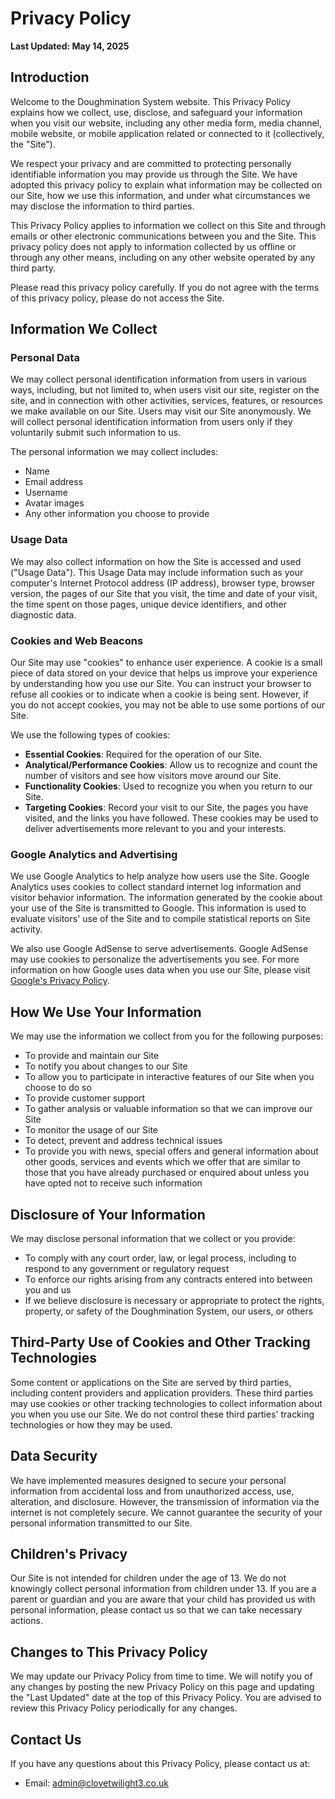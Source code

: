 # Privacy Policy

**Last Updated: May 14, 2025**

## Introduction

Welcome to the Doughmination System website. This Privacy Policy explains how we collect, use, disclose, and safeguard your information when you visit our website, including any other media form, media channel, mobile website, or mobile application related or connected to it (collectively, the "Site").

We respect your privacy and are committed to protecting personally identifiable information you may provide us through the Site. We have adopted this privacy policy to explain what information may be collected on our Site, how we use this information, and under what circumstances we may disclose the information to third parties.

This Privacy Policy applies to information we collect on this Site and through emails or other electronic communications between you and the Site. This privacy policy does not apply to information collected by us offline or through any other means, including on any other website operated by any third party.

Please read this privacy policy carefully. If you do not agree with the terms of this privacy policy, please do not access the Site.

## Information We Collect

### Personal Data

We may collect personal identification information from users in various ways, including, but not limited to, when users visit our site, register on the site, and in connection with other activities, services, features, or resources we make available on our Site. Users may visit our Site anonymously. We will collect personal identification information from users only if they voluntarily submit such information to us.

The personal information we may collect includes:
- Name
- Email address
- Username
- Avatar images
- Any other information you choose to provide

### Usage Data

We may also collect information on how the Site is accessed and used ("Usage Data"). This Usage Data may include information such as your computer's Internet Protocol address (IP address), browser type, browser version, the pages of our Site that you visit, the time and date of your visit, the time spent on those pages, unique device identifiers, and other diagnostic data.

### Cookies and Web Beacons

Our Site may use "cookies" to enhance user experience. A cookie is a small piece of data stored on your device that helps us improve your experience by understanding how you use our Site. You can instruct your browser to refuse all cookies or to indicate when a cookie is being sent. However, if you do not accept cookies, you may not be able to use some portions of our Site.

We use the following types of cookies:
- **Essential Cookies**: Required for the operation of our Site.
- **Analytical/Performance Cookies**: Allow us to recognize and count the number of visitors and see how visitors move around our Site.
- **Functionality Cookies**: Used to recognize you when you return to our Site.
- **Targeting Cookies**: Record your visit to our Site, the pages you have visited, and the links you have followed. These cookies may be used to deliver advertisements more relevant to you and your interests.

### Google Analytics and Advertising

We use Google Analytics to help analyze how users use the Site. Google Analytics uses cookies to collect standard internet log information and visitor behavior information. The information generated by the cookie about your use of the Site is transmitted to Google. This information is used to evaluate visitors' use of the Site and to compile statistical reports on Site activity.

We also use Google AdSense to serve advertisements. Google AdSense may use cookies to personalize the advertisements you see. For more information on how Google uses data when you use our Site, please visit [Google's Privacy Policy](https://policies.google.com/privacy).

## How We Use Your Information

We may use the information we collect from you for the following purposes:
- To provide and maintain our Site
- To notify you about changes to our Site
- To allow you to participate in interactive features of our Site when you choose to do so
- To provide customer support
- To gather analysis or valuable information so that we can improve our Site
- To monitor the usage of our Site
- To detect, prevent and address technical issues
- To provide you with news, special offers and general information about other goods, services and events which we offer that are similar to those that you have already purchased or enquired about unless you have opted not to receive such information

## Disclosure of Your Information

We may disclose personal information that we collect or you provide:
- To comply with any court order, law, or legal process, including to respond to any government or regulatory request
- To enforce our rights arising from any contracts entered into between you and us
- If we believe disclosure is necessary or appropriate to protect the rights, property, or safety of the Doughmination System, our users, or others

## Third-Party Use of Cookies and Other Tracking Technologies

Some content or applications on the Site are served by third parties, including content providers and application providers. These third parties may use cookies or other tracking technologies to collect information about you when you use our Site. We do not control these third parties' tracking technologies or how they may be used.

## Data Security

We have implemented measures designed to secure your personal information from accidental loss and from unauthorized access, use, alteration, and disclosure. However, the transmission of information via the internet is not completely secure. We cannot guarantee the security of your personal information transmitted to our Site.

## Children's Privacy

Our Site is not intended for children under the age of 13. We do not knowingly collect personal information from children under 13. If you are a parent or guardian and you are aware that your child has provided us with personal information, please contact us so that we can take necessary actions.

## Changes to This Privacy Policy

We may update our Privacy Policy from time to time. We will notify you of any changes by posting the new Privacy Policy on this page and updating the "Last Updated" date at the top of this Privacy Policy. You are advised to review this Privacy Policy periodically for any changes.

## Contact Us

If you have any questions about this Privacy Policy, please contact us at:
- Email: admin@clovetwilight3.co.uk